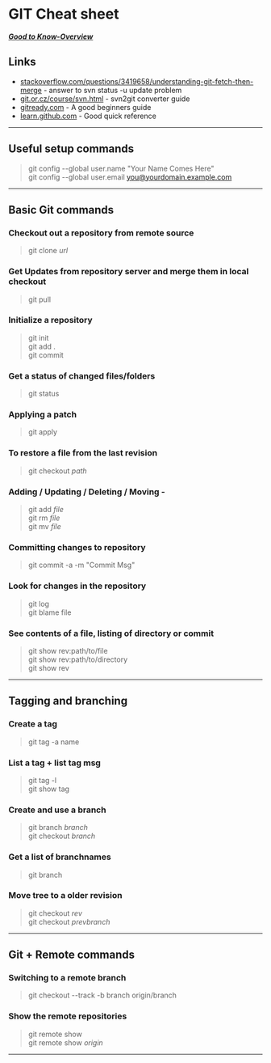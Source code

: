 GIT Cheat sheet
===============

***[Good to Know-Overview](/piscis/good-to-know)***

## Links
* [stackoverflow.com/questions/3419658/understanding-git-fetch-then-merge](http://stackoverflow.com/questions/3419658/understanding-git-fetch-then-merge) - answer to svn status -u update problem   
* [git.or.cz/course/svn.html](http://git.or.cz/course/svn.html) - svn2git converter guide  
* [gitready.com](http://gitready.com) - A good beginners guide
* [learn.github.com](http://learn.github.com) - Good quick reference

***

## Useful setup commands
> git config --global user.name "Your Name Comes Here"  
> git config --global user.email you@yourdomain.example.com 

***

## Basic Git commands

### Checkout out a repository from remote source
> git clone *url*  

### Get Updates from repository server and merge them in local checkout
> git pull  

### Initialize a repository
> git init  
> git add .  
> git commit  

### Get a status of changed files/folders
> git status  

### Applying a patch
> git apply  

### To restore a file from the last revision
> git checkout *path*  

### Adding / Updating / Deleting / Moving -
> git add *file*  
> git rm *file*  
> git mv *file*  

### Committing changes to repository
> git commit -a -m "Commit Msg"  

### Look for changes in the repository
> git log  
> git blame file  
	
### See contents of a file, listing of directory or commit
> git show rev:path/to/file  
> git show rev:path/to/directory  
> git show rev  

***

## Tagging and branching

### Create a tag
> git tag -a name  
	
### List a tag + list tag msg
> git tag -l  
> git show tag  
	
### Create and use a branch
> git branch *branch*  
> git checkout *branch*  

### Get a list of branchnames
> git branch  

### Move tree to a older revision
> git checkout *rev*  
> git checkout *prevbranch*  

***

## Git + Remote commands

### Switching to a remote branch
> git checkout --track -b branch origin/branch  

### Show the remote repositories
> git remote show  
> git remote show *origin*  

***
